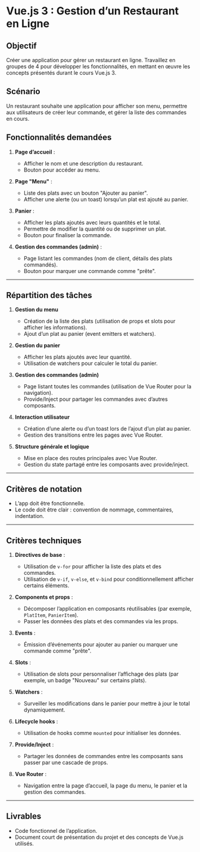 # Vue.js 3 : Gestion d’un Restaurant en Ligne

## Objectif
Créer une application pour gérer un restaurant en ligne. Travaillez en groupes de 4 pour développer les fonctionnalités, en mettant en œuvre les concepts présentés durant le cours Vue.js 3.

## Scénario
Un restaurant souhaite une application pour afficher son menu, permettre aux utilisateurs de créer leur commande, et gérer la liste des commandes en cours.

## Fonctionnalités demandées

1. **Page d’accueil** :
   - Afficher le nom et une description du restaurant.
   - Bouton pour accéder au menu.

2. **Page "Menu"** :
   - Liste des plats avec un bouton "Ajouter au panier".
   - Afficher une alerte (ou un toast) lorsqu’un plat est ajouté au panier.

3. **Panier** :
   - Afficher les plats ajoutés avec leurs quantités et le total.
   - Permettre de modifier la quantité ou de supprimer un plat.
   - Bouton pour finaliser la commande.

4. **Gestion des commandes (admin)** :
   - Page listant les commandes (nom de client, détails des plats commandés).
   - Bouton pour marquer une commande comme "prête".

---

## Répartition des tâches

1. **Gestion du menu**
   - Création de la liste des plats (utilisation de props et slots pour afficher les informations).
   - Ajout d’un plat au panier (event emitters et watchers).

2. **Gestion du panier**
   - Afficher les plats ajoutés avec leur quantité.
   - Utilisation de watchers pour calculer le total du panier.

3. **Gestion des commandes (admin)**
   - Page listant toutes les commandes (utilisation de Vue Router pour la navigation).
   - Provide/Inject pour partager les commandes avec d’autres composants.

4. **Interaction utilisateur**
   - Création d’une alerte ou d’un toast lors de l’ajout d’un plat au panier.
   - Gestion des transitions entre les pages avec Vue Router.

5. **Structure générale et logique**
   - Mise en place des routes principales avec Vue Router.
   - Gestion du state partagé entre les composants avec provide/inject.

---

## Critères de notation

- L’app doit être fonctionnelle.
- Le code doit être clair : convention de nommage, commentaires, indentation.

---

## Critères techniques

1. **Directives de base** :
   - Utilisation de `v-for` pour afficher la liste des plats et des commandes.
   - Utilisation de `v-if`, `v-else`, et `v-bind` pour conditionnellement afficher certains éléments.

2. **Components et props** :
   - Décomposer l’application en composants réutilisables (par exemple, `PlatItem`, `PanierItem`).
   - Passer les données des plats et des commandes via les props.

3. **Events** :
   - Émission d’événements pour ajouter au panier ou marquer une commande comme "prête".

4. **Slots** :
   - Utilisation de slots pour personnaliser l’affichage des plats (par exemple, un badge "Nouveau" sur certains plats).

5. **Watchers** :
   - Surveiller les modifications dans le panier pour mettre à jour le total dynamiquement.

6. **Lifecycle hooks** :
   - Utilisation de hooks comme `mounted` pour initialiser les données.

7. **Provide/Inject** :
   - Partager les données de commandes entre les composants sans passer par une cascade de props.

8. **Vue Router** :
   - Navigation entre la page d’accueil, la page du menu, le panier et la gestion des commandes.

---

## Livrables

- Code fonctionnel de l’application.
- Document court de présentation du projet et des concepts de Vue.js utilisés.
